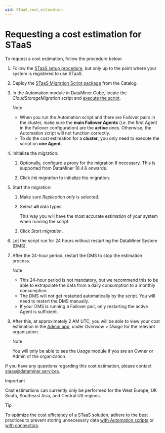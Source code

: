 ```yaml
---
uid: STaaS_cost_estimation
---
```


# Requesting a cost estimation for STaaS

To request a cost estimation, follow the procedure below:

1. Follow the [STaaS setup procedure](xref:Setting_up_StaaS), but only up to the point where your system is registered to use STaaS.

1. Deploy the [STaaS Migration Script package](https://catalog.dataminer.services/details/46046c45-e44c-4bff-ba6e-3d0441a96f02) from the Catalog.

1. In the Automation module in DataMiner Cube, locate the *CloudStorageMigration* script and [execute the script](xref:Manually_executing_a_script).

   > [!NOTE]
   >
   > - When you run the Automation script and there are Failover pairs in the cluster, make sure the **main Failover Agents** (i.e. the first Agent in the Failover configuration) are the **active** ones. Otherwise, the Automation script will not function correctly.
   > - To do the cost estimation for a **cluster**, you only need to execute the script on **one Agent**.

1. Initialize the migration:

   1. Optionally, configure a proxy for the migration if necessary. This is supported from DataMiner 10.4.6 onwards.

   1. Click *Init migration* to initialize the migration.

1. Start the migration:

   1. Make sure *Replication only* is selected.

   1. Select **all** data types.

      This way you will have the most accurate estimation of your system when running the script.

   1. Click *Start migration*.

1. Let the script run for 24 hours without restarting the DataMiner System (DMS).

1. After the 24-hour period, restart the DMS to stop the estimation process.

   > [!NOTE]
   >
   > - This 24-hour period is not mandatory, but we recommend this to be able to extrapolate the data from a daily consumption to a monthly consumption.
   > - The DMS will not get restarted automatically by the script. You will need to restart the DMS manually.
   > - If your DMS is running a Failover pair, only restarting the active Agent is sufficient.

1. After this, at approximately 2 AM UTC, you will be able to view your cost estimation in the [Admin app](https://admin.dataminer.services), under *Overview* > *Usage* for the relevant organization.

   > [!NOTE]
   > You will only be able to see the *Usage* module if you are an Owner or Admin of the organization.

If you have any questions regarding this cost estimation, please contact <staas@dataminer.services>.

> [!IMPORTANT]
> Cost estimations can currently only be performed for the West Europe, UK South, Southeast Asia, and Central US regions.

> [!TIP]
> To optimize the cost efficiency of a STaaS solution, adhere to the best practices to prevent storing unnecessary data [with Automation scripts](xref:Automation_best_practices_information_events) or [with connectors](xref:Saving_parameters).
